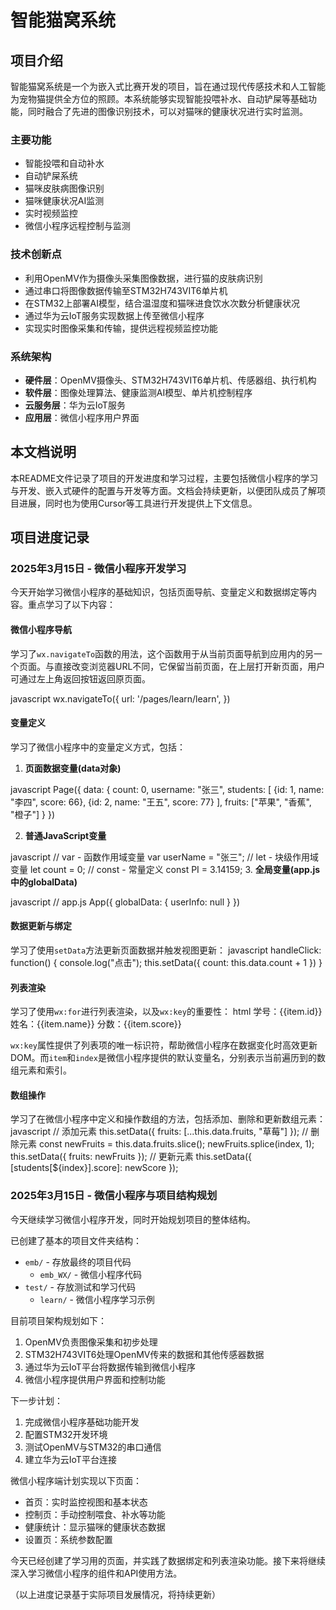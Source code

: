 # 智能猫窝系统

## 项目介绍
智能猫窝系统是一个为嵌入式比赛开发的项目，旨在通过现代传感技术和人工智能为宠物猫提供全方位的照顾。本系统能够实现智能投喂补水、自动铲屎等基础功能，同时融合了先进的图像识别技术，可以对猫咪的健康状况进行实时监测。

### 主要功能
- 智能投喂和自动补水
- 自动铲屎系统
- 猫咪皮肤病图像识别
- 猫咪健康状况AI监测
- 实时视频监控
- 微信小程序远程控制与监测

### 技术创新点
- 利用OpenMV作为摄像头采集图像数据，进行猫的皮肤病识别
- 通过串口将图像数据传输至STM32H743VIT6单片机
- 在STM32上部署AI模型，结合温湿度和猫咪进食饮水次数分析健康状况
- 通过华为云IoT服务实现数据上传至微信小程序
- 实现实时图像采集和传输，提供远程视频监控功能

### 系统架构
- **硬件层**：OpenMV摄像头、STM32H743VIT6单片机、传感器组、执行机构
- **软件层**：图像处理算法、健康监测AI模型、单片机控制程序
- **云服务层**：华为云IoT服务
- **应用层**：微信小程序用户界面

## 本文档说明
本README文件记录了项目的开发进度和学习过程，主要包括微信小程序的学习与开发、嵌入式硬件的配置与开发等方面。文档会持续更新，以便团队成员了解项目进展，同时也为使用Cursor等工具进行开发提供上下文信息。

## 项目进度记录

### 2025年3月15日 - 微信小程序开发学习

今天开始学习微信小程序的基础知识，包括页面导航、变量定义和数据绑定等内容。重点学习了以下内容：

#### 微信小程序导航
学习了`wx.navigateTo`函数的用法，这个函数用于从当前页面导航到应用内的另一个页面。与直接改变浏览器URL不同，它保留当前页面，在上层打开新页面，用户可通过左上角返回按钮返回原页面。

javascript
wx.navigateTo({
url: '/pages/learn/learn',
})

#### 变量定义
学习了微信小程序中的变量定义方式，包括：

1. **页面数据变量(data对象)**

javascript
Page({
data: {
count: 0,
username: "张三",
students: [
{id: 1, name: "李四", score: 66},
{id: 2, name: "王五", score: 77}
],
fruits: ["苹果", "香蕉", "橙子"]
}
})

2. **普通JavaScript变量**


javascript
// var - 函数作用域变量
var userName = "张三";
// let - 块级作用域变量
let count = 0;
// const - 常量定义
const PI = 3.14159;
3. **全局变量(app.js中的globalData)**

javascript
// app.js
App({
globalData: {
userInfo: null
}
})
#### 数据更新与绑定
学习了使用`setData`方法更新页面数据并触发视图更新：
javascript
handleClick: function() {
console.log("点击");
this.setData({
count: this.data.count + 1
})
}

#### 列表渲染
学习了使用`wx:for`进行列表渲染，以及`wx:key`的重要性：
html
<view wx:for="{{students}}" wx:key="id">
学号：{{item.id}}
姓名：{{item.name}}
分数：{{item.score}}
</view>


`wx:key`属性提供了列表项的唯一标识符，帮助微信小程序在数据变化时高效更新DOM。而`item`和`index`是微信小程序提供的默认变量名，分别表示当前遍历到的数组元素和索引。

#### 数组操作
学习了在微信小程序中定义和操作数组的方法，包括添加、删除和更新数组元素：
javascript
// 添加元素
this.setData({
fruits: [...this.data.fruits, "草莓"]
});
// 删除元素
const newFruits = this.data.fruits.slice();
newFruits.splice(index, 1);
this.setData({
fruits: newFruits
});
// 更新元素
this.setData({
[students[${index}].score]: newScore
});


### 2025年3月15日 - 微信小程序与项目结构规划

今天继续学习微信小程序开发，同时开始规划项目的整体结构。

已创建了基本的项目文件夹结构：
- `emb/` - 存放最终的项目代码
  - `emb_WX/` - 微信小程序代码
- `test/` - 存放测试和学习代码
  - `learn/` - 微信小程序学习示例

目前项目架构规划如下：
1. OpenMV负责图像采集和初步处理
2. STM32H743VIT6处理OpenMV传来的数据和其他传感器数据
3. 通过华为云IoT平台将数据传输到微信小程序
4. 微信小程序提供用户界面和控制功能

下一步计划：
1. 完成微信小程序基础功能开发
2. 配置STM32开发环境
3. 测试OpenMV与STM32的串口通信
4. 建立华为云IoT平台连接

微信小程序端计划实现以下页面：
- 首页：实时监控视图和基本状态
- 控制页：手动控制喂食、补水等功能
- 健康统计：显示猫咪的健康状态数据
- 设置页：系统参数配置

今天已经创建了学习用的页面，并实践了数据绑定和列表渲染功能。接下来将继续深入学习微信小程序的组件和API使用方法。

（以上进度记录基于实际项目发展情况，将持续更新）